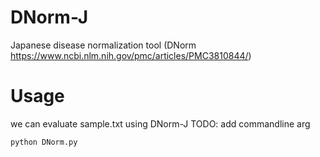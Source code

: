 # DNorm-J
Japanese disease normalization tool (DNorm https://www.ncbi.nlm.nih.gov/pmc/articles/PMC3810844/)

# Usage
we can evaluate sample.txt using DNorm-J
TODO: add commandline arg
```
python DNorm.py
```
